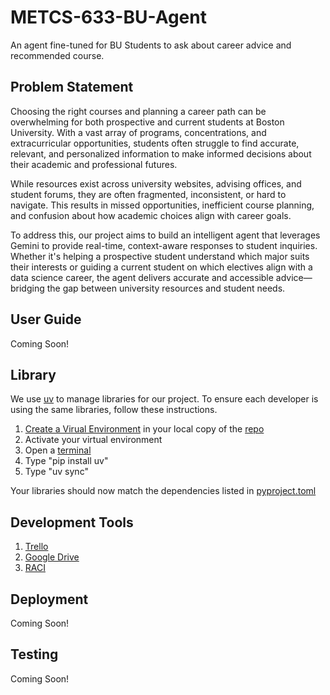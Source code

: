 # METCS-633-BU-Agent
An agent fine-tuned for BU Students to ask about career advice and recommended course.

## Problem Statement
Choosing the right courses and planning a career path can be overwhelming for both prospective and current students at Boston University. With a vast array of programs, concentrations, and extracurricular opportunities, students often struggle to find accurate, relevant, and personalized information to make informed decisions about their academic and professional futures.

While resources exist across university websites, advising offices, and student forums, they are often fragmented, inconsistent, or hard to navigate. This results in missed opportunities, inefficient course planning, and confusion about how academic choices align with career goals.

To address this, our project aims to build an intelligent agent that leverages Gemini to provide real-time, context-aware responses to student inquiries. Whether it's helping a prospective student understand which major suits their interests or guiding a current student on which electives align with a data science career, the agent delivers accurate and accessible advice—bridging the gap between university resources and student needs.

## User Guide
Coming Soon!

## Library 
We use [uv](https://docs.astral.sh/uv/getting-started/installation/) to manage libraries for our project. To ensure each developer is using the same libraries, follow these instructions.

1. [Create a Virual Environment](https://code.visualstudio.com/docs/python/environments) in your local copy of the [repo](https://github.com/gaganv007/career_agent)
2. Activate your virtual environment
3. Open a [terminal](https://code.visualstudio.com/docs/terminal/getting-started)
4. Type "pip install uv"
5. Type "uv sync"

Your libraries should now match the dependencies listed in [pyproject.toml](pyproject.toml)

## Development Tools
1. [Trello](https://trello.com/b/8BL8NT87/metcs-633-term-project-agent-build)
2. [Google Drive](https://drive.google.com/drive/folders/103rqeI0t7qa6pP23y8ggU1oogcB51kO1)
3. [RACI](https://docs.google.com/spreadsheets/d/10zaiso8Lz_lrRvZbwaYB-sGhO7bRAJCRjXSovzsO-QQ/edit?gid=583774764#gid=583774764)

## Deployment
Coming Soon!

## Testing
Coming Soon!